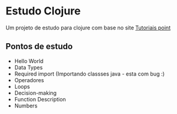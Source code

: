 # Estudo Clojure

Um projeto de estudo para clojure com base no site [Tutoriais point](https://www.tutorialspoint.com/clojure/)

## Pontos de estudo
* Hello World
* Data Types
* Required import (Importando classses java - esta com bug :)
* Operadores
* Loops
* Decision-making
* Function Description
* Numbers
